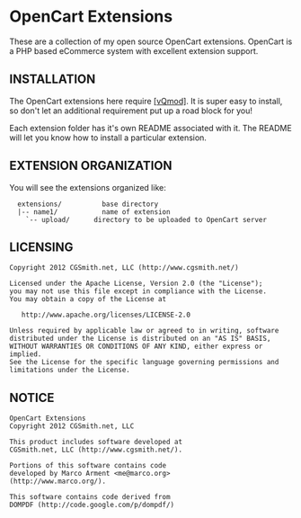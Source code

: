 OpenCart Extensions
=============================

These are a collection of my open source OpenCart extensions.  OpenCart is a PHP based eCommerce system with excellent extension support.

INSTALLATION
------------
The OpenCart extensions here require [[vQmod]](http://code.google.com/p/vqmod/).  It is super easy to install, so don't let an additional requirement put up a road block for you!

Each extension folder has it's own README associated with it.  The README will let you know how to install a particular extension.

EXTENSION ORGANIZATION
------------
You will see the extensions organized like:

      extensions/          base directory
      |-- name1/           name of extension
        `-- upload/      directory to be uploaded to OpenCart server
        
LICENSING
------------
    Copyright 2012 CGSmith.net, LLC (http://www.cgsmith.net/)

    Licensed under the Apache License, Version 2.0 (the "License");
    you may not use this file except in compliance with the License.
    You may obtain a copy of the License at

       http://www.apache.org/licenses/LICENSE-2.0

    Unless required by applicable law or agreed to in writing, software
    distributed under the License is distributed on an "AS IS" BASIS,
    WITHOUT WARRANTIES OR CONDITIONS OF ANY KIND, either express or implied.
    See the License for the specific language governing permissions and
    limitations under the License.

NOTICE
------------
    OpenCart Extensions
    Copyright 2012 CGSmith.net, LLC

    This product includes software developed at
    CGSmith.net, LLC (http://www.cgsmith.net/).

    Portions of this software contains code 
    developed by Marco Arment <me@marco.org>
    (http://www.marco.org/).

    This software contains code derived from
    DOMPDF (http://code.google.com/p/dompdf/)
